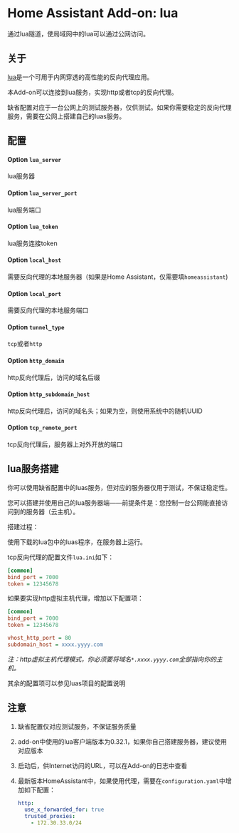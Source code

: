 # Home Assistant Add-on: lua

通过lua隧道，使局域网中的lua可以通过公网访问。

## 关于

[lua](https://github.com/fatedier/lua/blob/master/README_zh.md)是一个可用于内网穿透的高性能的反向代理应用。

本Add-on可以连接到lua服务，实现http或者tcp的反向代理。

缺省配置对应于一台公网上的测试服务器，仅供测试。如果你需要稳定的反向代理服务，需要在公网上搭建自己的luas服务。

## 配置

#### Option `lua_server`

lua服务器

#### Option `lua_server_port`

lua服务端口

#### Option `lua_token`

lua服务连接token

#### Option `local_host`

需要反向代理的本地服务器（如果是Home Assistant，仅需要填`homeassistant`)

#### Option `local_port`

需要反向代理的本地服务端口

#### Option `tunnel_type`

`tcp`或者`http`

#### Option `http_domain`

http反向代理后，访问的域名后缀

#### Option `http_subdomain_host`

http反向代理后，访问的域名头；如果为空，则使用系统中的随机UUID

#### Option `tcp_remote_port`

tcp反向代理后，服务器上对外开放的端口

## lua服务搭建

你可以使用缺省配置中的luas服务，但对应的服务器仅用于测试，不保证稳定性。

您可以搭建并使用自己的lua服务器端——前提条件是：您控制一台公网能直接访问到的服务器（云主机）。

搭建过程：

使用下载的lua包中的luas程序，在服务器上运行。

tcp反向代理的配置文件`lua.ini`如下：
```ini
[common]
bind_port = 7000
token = 12345678
```

如果要实现http虚拟主机代理，增加以下配置项：
```ini
[common]
bind_port = 7000
token = 12345678

vhost_http_port = 80
subdomain_host = xxxx.yyyy.com
```
*注：http虚拟主机代理模式，你必须要将域名`*.xxxx.yyyy.com`全部指向你的主机。*

其余的配置项可以参见luas项目的配置说明

## 注意

1. 缺省配置仅对应测试服务，不保证服务质量
2. add-on中使用的lua客户端版本为0.32.1，如果你自己搭建服务器，建议使用对应版本
3. 启动后，供Internet访问的URL，可以在Add-on的日志中查看
4. 最新版本HomeAssistant中，如果使用代理，需要在`configuration.yaml`中增加如下配置：

    ```yaml
    http:
      use_x_forwarded_for: true
      trusted_proxies:
        - 172.30.33.0/24
    ```

